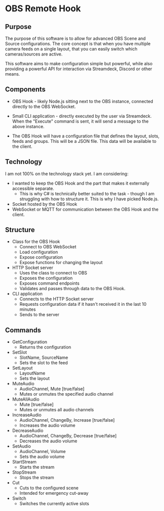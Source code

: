 # OBS Remote Hook
## Purpose
The purpose of this software is to allow for advanced OBS Scene and Source configurations. The core concept is that when you have multiple camera feeds on a single layout, that you can easily switch which cameras/sources are active.

This software aims to make configuration simple but powerful, while also providing a powerful API for interaction via Streamdeck, Discord or other means.

## Components
- OBS Hook - likely Node.js sitting next to the OBS instance, connected directly to the OBS WebSocket.
- Small CLI application - directly executed by the user via Streamdeck. When the "Execute" command is sent, it will send a message to the above instance.


- The OBS Hook will have a configuration file that defines the layout, slots, feeds and groups. This will be a JSON file. This data will be available to the client.


## Technology
I am not 100% on the technology stack yet. I am considering:
- I wanted to keep the OBS Hook and the part that makes it externally accessible separate.
  - This is why C# is technically better suited to the task - though I am struggling with how to structure it. This is why I have picked Node.js.
- Socket hosted by the OBS Hook
- WebSocket or MQTT for communication between the OBS Hook and the client.

## Structure
- Class for the OBS Hook
  - Connect to OBS WebSocket
  - Load configuration
  - Expose configuration
  - Expose functions for changing the layout
- HTTP Socket server
  - Uses the class to connect to OBS
  - Exposes the configuration
  - Exposes command endpoints
  - Validates and passes through data to the OBS Hook.
- CLI application
  - Connects to the HTTP Socket server
  - Requests configuration data if it hasn't received it in the last 10 minutes
  - Sends to the server

## Commands
- GetConfiguration
  - Returns the configuration
- SetSlot
  - SlotName, SourceName
  - Sets the slot to the feed
- SetLayout
  - LayoutName
  - Sets the layout
- MuteAudio
  - AudioChannel, Mute [true/false] 
  - Mutes or unmutes the specified audio channel
- MuteAllAudio
  - Mute [true/false]
  - Mutes or unmutes all audio channels
- IncreaseAudio
  - AudioChannel, ChangeBy, Increase [true/false]
  - Increases the audio volume
- DecreaseAudio
  - AudioChannel, ChangeBy, Decrease [true/false]
  - Decreases the audio volume
- SetAudio
  - AudioChannel, Volume
  - Sets the audio volume
- StartStream
  - Starts the stream
- StopStream
  - Stops the stream
- Cut
  - Cuts to the configured scene
  - Intended for emergency cut-away
- Switch
  - Switches the currently active slots
